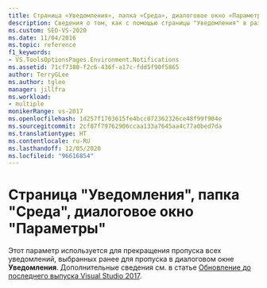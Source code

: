 ```yaml
---
title: Страница «Уведомления», папка «Среда», диалоговое окно «Параметры»
description: Сведения о том, как с помощью страницы "Уведомления" в разделе "Среда" отключить пропуск всех уведомлений, выбранных ранее для пропуска в диалоговом окне "Уведомления".
ms.custom: SEO-VS-2020
ms.date: 11/04/2016
ms.topic: reference
f1_keywords:
- VS.ToolsOptionsPages.Environment.Notifications
ms.assetid: 71cf7380-f2c6-436f-a17c-fdd5f90f5865
author: TerryGLee
ms.author: tglee
manager: jillfra
ms.workload:
- multiple
monikerRange: vs-2017
ms.openlocfilehash: 1d257f1703615fe4bcc072362326ce48f99f904e
ms.sourcegitcommit: 2cf87f79762906ccaa133a7645aa4c77a0bed7da
ms.translationtype: HT
ms.contentlocale: ru-RU
ms.lasthandoff: 12/05/2020
ms.locfileid: "96616854"
---
```

# <a name="notifications-environment-options-dialog-box"></a>Страница "Уведомления", папка "Среда", диалоговое окно "Параметры"

Этот параметр используется для прекращения пропуска всех уведомлений, выбранных ранее для пропуска в диалоговом окне **Уведомления**. Дополнительные сведения см. в статье [Обновление до последнего выпуска Visual Studio 2017](../../install/update-visual-studio.md).